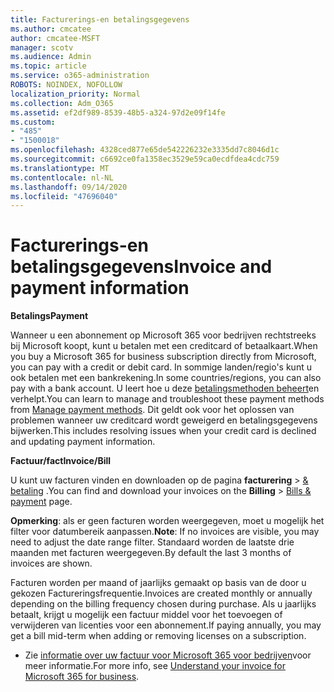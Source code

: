 ```yaml
---
title: Facturerings-en betalingsgegevens
ms.author: cmcatee
author: cmcatee-MSFT
manager: scotv
ms.audience: Admin
ms.topic: article
ms.service: o365-administration
ROBOTS: NOINDEX, NOFOLLOW
localization_priority: Normal
ms.collection: Adm_O365
ms.assetid: ef2df989-8539-48b5-a324-97d2e09f14fe
ms.custom:
- "485"
- "1500018"
ms.openlocfilehash: 4328ced877e65de542226232e3335dd7c8046d1c
ms.sourcegitcommit: c6692ce0fa1358ec3529e59ca0ecdfdea4cdc759
ms.translationtype: MT
ms.contentlocale: nl-NL
ms.lasthandoff: 09/14/2020
ms.locfileid: "47696040"
---
```

# <a name="invoice-and-payment-information"></a><span data-ttu-id="9ffd1-102">Facturerings-en betalingsgegevens</span><span class="sxs-lookup"><span data-stu-id="9ffd1-102">Invoice and payment information</span></span>

<span data-ttu-id="9ffd1-103">**Betalings**</span><span class="sxs-lookup"><span data-stu-id="9ffd1-103">**Payment**</span></span>

<span data-ttu-id="9ffd1-104">Wanneer u een abonnement op Microsoft 365 voor bedrijven rechtstreeks bij Microsoft koopt, kunt u betalen met een creditcard of betaalkaart.</span><span class="sxs-lookup"><span data-stu-id="9ffd1-104">When you buy a Microsoft 365 for business subscription directly from Microsoft, you can pay with a credit or debit card.</span></span>  <span data-ttu-id="9ffd1-105">In sommige landen/regio's kunt u ook betalen met een bankrekening.</span><span class="sxs-lookup"><span data-stu-id="9ffd1-105">In some countries/regions, you can also pay with a bank account.</span></span>  <span data-ttu-id="9ffd1-106">U leert hoe u deze [betalingsmethoden beheert](https://docs.microsoft.com/microsoft-365/commerce/billing-and-payments/manage-payment-methods)en verhelpt.</span><span class="sxs-lookup"><span data-stu-id="9ffd1-106">You can learn to manage and troubleshoot these payment methods from [Manage payment methods](https://docs.microsoft.com/microsoft-365/commerce/billing-and-payments/manage-payment-methods).</span></span> <span data-ttu-id="9ffd1-107">Dit geldt ook voor het oplossen van problemen wanneer uw creditcard wordt geweigerd en betalingsgegevens bijwerken.</span><span class="sxs-lookup"><span data-stu-id="9ffd1-107">This includes resolving issues when your credit card is declined and updating payment information.</span></span>

<span data-ttu-id="9ffd1-108">**Factuur/fact**</span><span class="sxs-lookup"><span data-stu-id="9ffd1-108">**Invoice/Bill**</span></span>

<span data-ttu-id="9ffd1-109">U kunt uw facturen vinden en downloaden op de pagina **facturering**  >  [& betaling](https://go.microsoft.com/fwlink/p/?linkid=848039) .</span><span class="sxs-lookup"><span data-stu-id="9ffd1-109">You can find and download your invoices on the **Billing** > [Bills & payment](https://go.microsoft.com/fwlink/p/?linkid=848039) page.</span></span>  

<span data-ttu-id="9ffd1-110">**Opmerking**: als er geen facturen worden weergegeven, moet u mogelijk het filter voor datumbereik aanpassen.</span><span class="sxs-lookup"><span data-stu-id="9ffd1-110">**Note**: If no invoices are visible, you may need to adjust the date range filter.</span></span>  <span data-ttu-id="9ffd1-111">Standaard worden de laatste drie maanden met facturen weergegeven.</span><span class="sxs-lookup"><span data-stu-id="9ffd1-111">By default the last 3 months of invoices are shown.</span></span>

<span data-ttu-id="9ffd1-112">Facturen worden per maand of jaarlijks gemaakt op basis van de door u gekozen Factureringsfrequentie.</span><span class="sxs-lookup"><span data-stu-id="9ffd1-112">Invoices are created monthly or annually depending on the billing frequency chosen during purchase.</span></span>  <span data-ttu-id="9ffd1-113">Als u jaarlijks betaalt, krijgt u mogelijk een factuur middel voor het toevoegen of verwijderen van licenties voor een abonnement.</span><span class="sxs-lookup"><span data-stu-id="9ffd1-113">If paying annually, you may get a bill mid-term when adding or removing licenses on a subscription.</span></span>

- <span data-ttu-id="9ffd1-114">Zie [informatie over uw factuur voor Microsoft 365 voor bedrijven](https://docs.microsoft.com/microsoft-365/commerce/billing-and-payments/understand-your-invoice2)voor meer informatie.</span><span class="sxs-lookup"><span data-stu-id="9ffd1-114">For more info, see [Understand your invoice for Microsoft 365 for business](https://docs.microsoft.com/microsoft-365/commerce/billing-and-payments/understand-your-invoice2).</span></span>